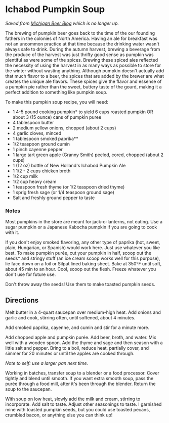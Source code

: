 # Ichabod Pumpkin Soup

_Saved from [Michigan Beer Blog](http://www.michiganbeerblog.net/2010/10/ichabod-pumpkin-soup.html) which is no longer up._

The brewing of pumpkin beer goes back to the time of the our founding fathers in the colonies of North America. Having an ale for breakfast was not an uncommon practice at that time because the drinking water wasn't always safe to drink. During the autumn harvest, brewing a beverage from the produce of the harvest was just thrifty good sense as pumpkin was plentiful as were some of the spices. Brewing these spiced ales reflected the necessity of using the harvest in as many ways as possible to store for the winter without wasting anything. Although pumpkin doesn't actually add that much flavor to a beer, the spices that are added by the brewer are what creates the unique ale flavors. These spices give the flavor and essense of a pumpkin pie rather than the sweet, buttery taste of the gourd, making it a perfect addition to something like pumpkin soup.

To make this pumpkin soup recipe, you will need:

- 1 4-5 pound cooking pumpkin* to yield 6 cups roasted pumpkin OR about 3 (15 ounce) cans of pumpkin puree
- 4 tablespoon butter
- 2 medium yellow onions, chopped (about 2 cups)
- 4 garlic cloves, minced
- 1 tablespoon smoked paprika**
- 1/2 teaspoon ground cumin
- 1 pinch cayenne pepper
- 1 large tart green apple (Granny Smith) peeled, cored, chopped (about 2 cups)
- 1 (12 oz) bottle of New Holland's Ichabod Pumpkin Ale
- 1 1/2 - 2 cups chicken broth
- 1/2 cup milk
- 1/2 cup heavy cream
- 1 teaspoon fresh thyme (or 1/2 teaspoon dried thyme)
- 1 sprig fresh sage (or 1/4 teaspoon ground sage)
- Salt and freshly ground pepper to taste

### Notes

Most pumpkins in the store are meant for jack-o-lanterns, not eating. Use a sugar pumpkin or a Japanese Kabocha pumpkin if you are going to cook with it.

If you don't enjoy smoked flavoring, any other type of paprika (hot, sweet, plain, Hungarian, or Spanish) would work here.  Just use whatever you like best.
To make pumpkin purée, cut your pumpkin in half, scoop out the seeds* and stringy stuff (an ice cream scoop works well for this purpose), lie face down on a foil or Silpat lined baking sheet.  Bake at 350°F until soft, about 45 min to an hour.  Cool, scoop out the flesh. Freeze whatever you don't use for future use.

Don't throw away the seeds! Use them to make toasted pumpkin seeds.

## Directions

Melt butter in a 4-quart saucepan over medium-high heat. Add onions and garlic and cook, stirring often, until softened, about 4 minutes.

Add smoked paprika, cayenne, and cumin and stir for a minute more.

Add chopped apple and pumpkin purée. Add beer, broth, and water. Mix well with a wooden spoon.  Add the thyme and sage and then season with a little salt and pepper.  Bring to a boil, reduce heat, partially cover, and simmer for 20 minutes or until the apples are cooked through.

_Note to self: use a larger pan next time._

Working in batches, transfer soup to a blender or a food processor.  Cover tightly and blend until smooth.  If you want extra smooth soup, pass the purée through a food mill, after it's been through the blender. Return the soup to the saucepan.

With soup on low heat, slowly add the milk and cream, stirring to incorporate.  Add salt to taste.  Adjust other seasonings to taste.  I garnished mine with toasted pumpkin seeds, but you could use toasted pecans, crumbled bacon, or anything else you can think up!
